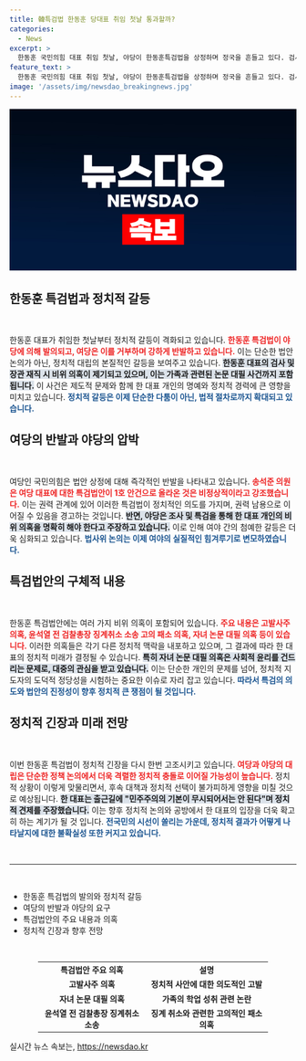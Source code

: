 ```yaml
---
title: 韓특검법 한동훈 당대표 취임 첫날 통과할까?
categories:
  - News
excerpt: >
  한동훈 국민의힘 대표 취임 첫날, 야당이 한동훈특검법을 상정하며 정국을 흔들고 있다. 검사·장관 재직 시의 비위 의혹과 자녀 논문 대필 등을 추적하는 이 법안은 여야 간 치열한 공방을 예고한다. 클릭해 더 많은 진실을 확인해보세요!
feature_text: >
  한동훈 국민의힘 대표 취임 첫날, 야당이 한동훈특검법을 상정하며 정국을 흔들고 있다. 검사·장관 재직 시의 비위 의혹과 자녀 논문 대필 등을 추적하는 이 법안은 여야 간 치열한 공방을 예고한다. 클릭해 더 많은 진실을 확인해보세요!
image: '/assets/img/newsdao_breakingnews.jpg'
---
```


<p><img src="/assets/img/newsdao_breakingnews.jpg" alt="implanttips 속보" /></p>

<h2 data-ke-size="size26">한동훈 특검법과 정치적 갈등</h2>

<p data-ke-size="size16">&nbsp;</p>

<p>한동훈 대표가 취임한 첫날부터 정치적 갈등이 격화되고 있습니다. <b><span style="color: #ee2323;">한동훈 특검법이 야당에 의해 발의되고, 여당은 이를 거부하며 강하게 반발하고 있습니다.</span></b> 이는 단순한 법안 논의가 아닌, 정치적 대립의 본질적인 갈등을 보여주고 있습니다. <b><span style="background-color: #21538527;">한동훈 대표의 검사 및 장관 재직 시 비위 의혹이 제기되고 있으며, 이는 가족과 관련된 논문 대필 사건까지 포함됩니다.</span></b> 이 사건은 제도적 문제와 함께 한 대표 개인의 명예와 정치적 경력에 큰 영향을 미치고 있습니다.  <b><span style="color: #1a5490;">정치적 갈등은 이제 단순한 다툼이 아닌, 법적 절차로까지 확대되고 있습니다.</span></b></p>

<h2 data-ke-size="size26">여당의 반발과 야당의 압박</h2>

<p data-ke-size="size16">&nbsp;</p>

<p>여당인 국민의힘은 법안 상정에 대해 즉각적인 반발을 나타내고 있습니다. <b><span style="color: #ee2323;">송석준 의원은 여당 대표에 대한 특검법안이 1호 안건으로 올라온 것은 비정상적이라고 강조했습니다.</span></b> 이는 권력 관계에 있어 이러한 특검법이 정치적인 의도를 가지며, 권력 남용으로 이어질 수 있음을 경고하는 것입니다. <b><span style="background-color: #21538527;">반면, 야당은 조사 및 특검을 통해 한 대표 개인의 비위 의혹을 명확히 해야 한다고 주장하고 있습니다.</span></b> 이로 인해 여야 간의 첨예한 갈등은 더욱 심화되고 있습니다. <b><span style="color: #1a5490;">법사위 논의는 이제 여야의 실질적인 힘겨루기로 변모하였습니다.</span></b></p>

<h2 data-ke-size="size26">특검법안의 구체적 내용</h2>

<p data-ke-size="size16">&nbsp;</p>

<p>한동훈 특검법안에는 여러 가지 비위 의혹이 포함되어 있습니다. <b><span style="color: #ee2323;">주요 내용은 고발사주 의혹, 윤석열 전 검찰총장 징계취소 소송 고의 패소 의혹, 자녀 논문 대필 의혹 등이 있습니다.</span></b> 이러한 의혹들은 각기 다른 정치적 맥락을 내포하고 있으며, 그 결과에 따라 한 대표의 정치적 미래가 결정될 수 있습니다. <b><span style="background-color: #21538527;">특히 자녀 논문 대필 의혹은 사회적 윤리를 건드리는 문제로, 대중의 관심을 받고 있습니다.</span></b> 이는 단순한 개인의 문제를 넘어, 정치적 지도자의 도덕적 정당성을 시험하는 중요한 이슈로 자리 잡고 있습니다. <b><span style="color: #1a5490;">따라서 특검의 의도와 법안의 진정성이 향후 정치적 큰 쟁점이 될 것입니다.</span></b></p>

<h2 data-ke-size="size26">정치적 긴장과 미래 전망</h2>

<p data-ke-size="size16">&nbsp;</p>

<p>이번 한동훈 특검법이 정치적 긴장을 다시 한번 고조시키고 있습니다. <b><span style="color: #ee2323;">여당과 야당의 대립은 단순한 정책 논의에서 더욱 격렬한 정치적 충돌로 이어질 가능성이 높습니다.</span></b> 정치적 상황이 이렇게 맞물리면서, 후속 대책과 정치적 선택이 불가피하게 영향을 미칠 것으로 예상됩니다. <b><span style="background-color: #21538527;">한 대표는 출근길에 "민주주의의 기본이 무시되어서는 안 된다"며 정치적 견제를 주장했습니다.</span></b> 이는 향후 정치적 논의와 공방에서 한 대표의 입장을 더욱 확고히 하는 계기가 될 것 입니다. <b><span style="color: #1a5490;">전국민의 시선이 쏠리는 가운데, 정치적 결과가 어떻게 나타날지에 대한 불확실성 또한 커지고 있습니다.</span></b></p>

<p data-ke-size="size16">&nbsp;</p>

<hr/>

<p data-ke-size="size16">&nbsp;</p>

<ul>
    <li>한동훈 특검법의 발의와 정치적 갈등</li>
    <li>여당의 반발과 야당의 요구</li>
    <li>특검법안의 주요 내용과 의혹</li>
    <li>정치적 긴장과 향후 전망</li>
</ul>

<p data-ke-size="size16">&nbsp;</p>

<table style="width: 80%; margin-left: auto; margin-right: auto;">
    <tr>
        <th style="text-align: center; height: 17px;"><b>특검법안 주요 의혹</b></th>
        <th style="text-align: center; height: 17px;"><b>설명</b></th>
    </tr>
    <tr>
        <td style="text-align: center; height: 17px;"><b>고발사주 의혹</b></td>
        <td style="text-align: center; height: 17px;"><b>정치적 사안에 대한 의도적인 고발</b></td>
    </tr>
    <tr>
        <td style="text-align: center; height: 17px;"><b>자녀 논문 대필 의혹</b></td>
        <td style="text-align: center; height: 17px;"><b>가족의 학업 성취 관련 논란</b></td>
    </tr>
    <tr>
        <td style="text-align: center; height: 17px;"><b>윤석열 전 검찰총장 징계취소 소송</b></td>
        <td style="text-align: center; height: 17px;"><b>징계 취소와 관련한 고의적인 패소 의혹</b></td>
    </tr>
</table>
실시간 뉴스 속보는, <a href="https://newsdao.kr" rel="dofollow">https://newsdao.kr</a>



